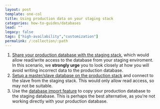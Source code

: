 ```yaml
---
layout: post
template: one-col
title: Using production data on your staging stack
categories: how-to-guides/databases
lead: ""
legacy: false
tags: ["high-availability","customization"]
permalink: /:collection/:path
---
```



1.  [Share your production database with the staging stack](/{{page.collection}}/how-to-guides/databases/shells/sharing-db.html), which would allow read/write access to the database from your staging enviroment. In this scenario, we **strongly urge** you to look closely at how you will avoid writing incorrect data to the production database.
2.  [Setup a master/slave database on the production stack](/maestro/tutorials/database-replication.html) and connect to the slave from the staging stack. This would only allow read access, so may not be suitable.
3.  Use the [database import feature](/{{page.collection}}/how-to-guides/databases/shells/sharing-db.html) to copy your production database to the staging database. This is perhaps the best alternative, as you're not working directly with your production database.

